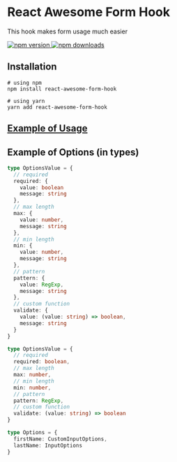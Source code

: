 # React Awesome Form Hook

This hook makes form usage much easier

<a href="https://npmjs.com/package/react-awesome-form-hook" target="\_parent">
  <img alt="npm version" src="https://img.shields.io/npm/v/react-awesome-form-hook.svg" />
</a><a href="https://npmjs.com/package/react-awesome-form-hook" target="\_parent">
  <img alt="npm downloads" src="https://img.shields.io/npm/dm/react-awesome-form-hook.svg" />
</a>





## Installation

```
# using npm
npm install react-awesome-form-hook

# using yarn
yarn add react-awesome-form-hook
```

## [Example of Usage](https://github.com/maxzinchenko/react-awesome-form-hook/blob/master/example/src/App.tsx)

## Example of Options (in types)
```ts
type OptionsValue = {
  // required
  required: {
    value: boolean
    message: string
  },
  // max length
  max: {
    value: number,
    message: string
  },
  // min length
  min: {
    value: number,
    message: string
  },
  // pattern
  pattern: {
    value: RegExp,
    message: string
  },
  // custom function
  validate: {
    value: (value: string) => boolean,
    message: string
  }
}

type OptionsValue = {
  // required
  required: boolean,
  // max length
  max: number,
  // min length
  min: number,
  // pattern
  pattern: RegExp,
  // custom function
  validate: (value: string) => boolean
}

type Options = {
  firstName: CustomInputOptions,
  lastName: InputOptions
}
```
